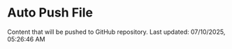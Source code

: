 # Auto Push File

Content that will be pushed to GitHub repository.
Last updated: 07/10/2025, 05:26:46 AM